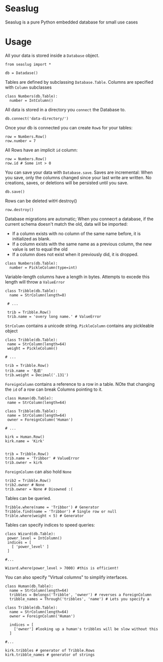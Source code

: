 # Seaslug
Seaslug is a pure Python embedded database for small use cases


# Usage

All your data is stored inside a `Database` object.

```
from seaslug import *

db = Datadase()
```

Tables are defined by subclassing `Database.Table`. Columns are specified with `Column` subclasses

```
class Numbers(db.Table):
  number = IntColumn()
```

All data is stored in a directory you `connect` the Database to.

```
db.connect('data-directory/')
```

Once your db is connected you can create `Row`s for your tables:

```
row = Numbers.Row()
row.number = 7
```

All Rows have an implicit `id` column:

```
row = Numbers.Row()
row.id # Some int > 0
```

You can save your data with `Database.save`.
Saves are incremental: When you save, only the columns changed since your last write are written.
No creations, saves, or deletions will be persisted until you save.

```
db.save()
```

Rows can be deleted witH destroy()

```
row.destroy()
```

Database migrations are automatic; When you connecrt a database, if the current schema doesn't match the old, data will be imported:
* If a column exists with no column of the same name before, it is initialized as blank.
* If a column exists with the same name as a previous column, the new value is set to equal the old
* If a column does not exist when it previously did, it is dropped.

```
class Numbers(db.Table):
  number = PickleColumn(type=int)
```

Variable-length columns have a length in bytes. Attempts to excede this length will throw a `ValueError`
```
class Tribble(db.Table):
  name = StrColumn(length=8)
  
 # ...
 
 trib = Tribble.Row()
 trib.name = 'overy long name.' # ValueError
 ```
 
 `StrColumn` contains a unicode string. `PickleColumn` contains any pickleable object
 
 ```
class Tribble(db.Table):
  name = StrColumn(length=64)
  weight = PickleColumn()
  
 # ...
 
 trib = Tribble.Row()
 trib.name = '名前'
 trib.weight = Decimal('.131')
 ```
 
 `ForeignColumn` contains a reference to a row in a table. NOte that changing the `id` of a row can break Columns pointing to it.
 
 ```
 class Human(db.Table):
  name = StrColumn(length=64)
 
class Tribble(db.Table):
  name = StrColumn(length=64)
  owner = ForeignColumn('Human')
  
 # ...
 
 kirk = Human.Row()
 kirk.name = 'Kirk'
 
 
 trib = Tribble.Row()
 trib.name = 'Tribbor' # ValueError
 trib.owner = kirk
 ```
 
 `ForeignColumn` can also hold `None`
 
 ```
 trib2 = Tribble.Row()
 trib2.owner # None
 trib.owner = None # Disowned :(
 ```
 
 Tables can be queried.
 
 ```
 Tribble.where(name = 'Tribbor') # Generator
 Tribble.find(name = 'Tribbor') # Single row or null
 Trible.where(weight < 5) # Generator
 ```
 
 Tables can specify indices to speed queries:
 
 ```
 class Wizard(db.Table):
  power_level = IntColumn()
  indices = [
    [ 'power_level' ]
  ]
  
#...

Wizard.where(power_level > 7000) #this is efficient!

```

You can also specify "Virtual columns" to simplify interfaces.

```
class Human(db.Table):
  name = StrColumn(length=64)
  tribbles = Belongs('Tribble', 'owner') # reverses a ForeignColumn
  tribble_names = Through('tribbles', 'name') # Lets you specify a 
 
class Tribble(db.Table):
  name = StrColumn(length=64)
  owner = ForeignColumn('Human')
  
  indices = [
    ['owner'] #looking up a human's tribbles will be slow without this
  ]
  
#...

kirk.tribbles # generator of Tribble.Rows
kirk.tribble_names # generator of strings
```
